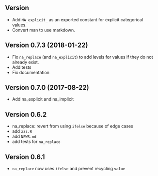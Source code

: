 ## Version 

 - Add `NA_explicit_` as an exported constant for explicit categorical values.
 - Convert man to use markdown.
 

## Version 0.7.3 (2018-01-22) 
 
 - Fix `na_replace` (and `na_explicit`) to add levels for values if
   they do not already exist.
 - Add tests
 - Fix documentation

## Version 0.7.0 (2017-08-22)

 - Add na_explicit and na_implicit

## Version 0.6.2

 - na_replace: revert from using `ifelse` because of edge cases 
 - add `zzz.R`
 - add `NEWS.md`
 - add tests for `na_replace`

## Version 0.6.1

 - `na_replace` now uses `ifelse` and prevent recycling `value`

